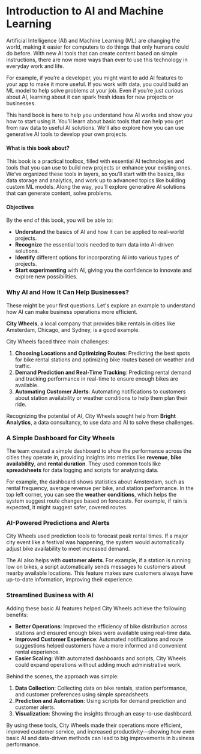 # Introduction to AI and Machine Learning

Artificial Intelligence (AI) and Machine Learning (ML) are changing the world, making it easier for computers to do things that only humans could do before. With new AI tools that can create content based on simple instructions, there are now more ways than ever to use this technology in everyday work and life.

For example, if you’re a developer, you might want to add AI features to your app to make it more useful. If you work with data, you could build an ML model to help solve problems at your job. Even if you’re just curious about AI, learning about it can spark fresh ideas for new projects or businesses.

This hand book is here to help you understand how AI works and show you how to start using it. You’ll learn about basic tools that can help you get from raw data to useful AI solutions. We’ll also explore how you can use generative AI tools to develop your own projects.

#### What is this book about?

This book is a practical toolbox, filled with essential AI technologies and tools that you can use to build new projects or enhance your existing ones. We’ve organized these tools in layers, so you’ll start with the basics, like data storage and analytics, and work up to advanced topics like building custom ML models. Along the way, you’ll explore generative AI solutions that can generate content, solve problems.

#### Objectives

By the end of this book, you will be able to:

- **Understand** the basics of AI and how it can be applied to real-world projects.
- **Recognize** the essential tools needed to turn data into AI-driven solutions.
- **Identify** different options for incorporating AI into various types of projects.
- **Start experimenting** with AI, giving you the confidence to innovate and explore new possibilities.

### Why AI and How It Can Help Businesses?

These might be your first questions. Let's explore an example to understand how AI can make business operations more efficient.

**City Wheels**, a local company that provides bike rentals in cities like Amsterdam, Chicago, and Sydney, is a good example.

City Wheels faced three main challenges:

1. **Choosing Locations and Optimizing Routes**: Predicting the best spots for bike rental stations and optimizing bike routes based on weather and traffic.
2. **Demand Prediction and Real-Time Tracking**: Predicting rental demand and tracking performance in real-time to ensure enough bikes are available.
3. **Automating Customer Alerts**: Automating notifications to customers about station availability or weather conditions to help them plan their ride.

Recognizing the potential of AI, City Wheels sought help from **Bright Analytics**, a data consultancy, to use data and AI to solve these challenges.

### A Simple Dashboard for City Wheels

The team created a simple dashboard to show the performance across the cities they operate in, providing insights into metrics like **revenue**, **bike availability**, and **rental duration**. They used common tools like **spreadsheets** for data logging and scripts for analyzing data.

For example, the dashboard shows statistics about Amsterdam, such as rental frequency, average revenue per bike, and station performance. In the top left corner, you can see the **weather conditions**, which helps the system suggest route changes based on forecasts. For example, if rain is expected, it might suggest safer, covered routes.

### AI-Powered Predictions and Alerts

City Wheels used prediction tools to forecast peak rental times. If a major city event like a festival was happening, the system would automatically adjust bike availability to meet increased demand.

The AI also helps with **customer alerts**. For example, if a station is running low on bikes, a script automatically sends messages to customers about nearby available locations. This feature makes sure customers always have up-to-date information, improving their experience.

### Streamlined Business with AI

Adding these basic AI features helped City Wheels achieve the following benefits:

- **Better Operations**: Improved the efficiency of bike distribution across stations and ensured enough bikes were available using real-time data.
- **Improved Customer Experience**: Automated notifications and route suggestions helped customers have a more informed and convenient rental experience.
- **Easier Scaling**: With automated dashboards and scripts, City Wheels could expand operations without adding much administrative work.

Behind the scenes, the approach was simple:

1. **Data Collection**: Collecting data on bike rentals, station performance, and customer preferences using simple spreadsheets.
2. **Prediction and Automation**: Using scripts for demand prediction and customer alerts.
3. **Visualization**: Showing the insights through an easy-to-use dashboard.

By using these tools, City Wheels made their operations more efficient, improved customer service, and increased productivity—showing how even basic AI and data-driven methods can lead to big improvements in business performance.
